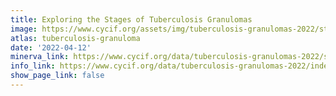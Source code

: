 ```yaml
---
title: Exploring the Stages of Tuberculosis Granulomas
image: https://www.cycif.org/assets/img/tuberculosis-granulomas-2022/stages.jpg
atlas: tuberculosis-granuloma
date: '2022-04-12'
minerva_link: https://www.cycif.org/data/tuberculosis-granulomas-2022/stages/
info_link: https://www.cycif.org/data/tuberculosis-granulomas-2022/index.html
show_page_link: false
---
```

